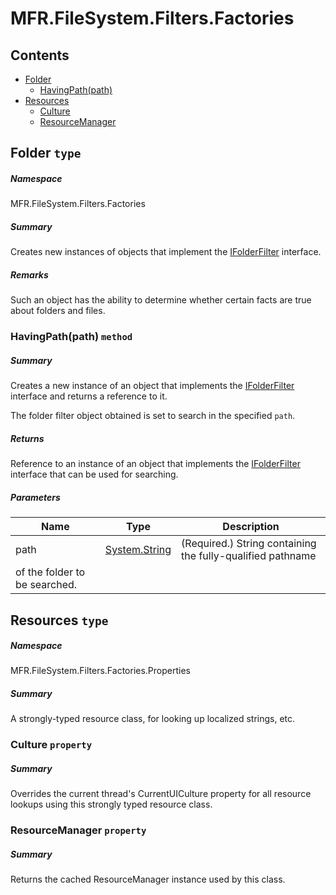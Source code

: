<a name='assembly'></a>
# MFR.FileSystem.Filters.Factories

## Contents

- [Folder](#T-MFR-FileSystem-Filters-Factories-Folder 'MFR.FileSystem.Filters.Factories.Folder')
  - [HavingPath(path)](#M-MFR-FileSystem-Filters-Factories-Folder-HavingPath-System-String- 'MFR.FileSystem.Filters.Factories.Folder.HavingPath(System.String)')
- [Resources](#T-MFR-FileSystem-Filters-Factories-Properties-Resources 'MFR.FileSystem.Filters.Factories.Properties.Resources')
  - [Culture](#P-MFR-FileSystem-Filters-Factories-Properties-Resources-Culture 'MFR.FileSystem.Filters.Factories.Properties.Resources.Culture')
  - [ResourceManager](#P-MFR-FileSystem-Filters-Factories-Properties-Resources-ResourceManager 'MFR.FileSystem.Filters.Factories.Properties.Resources.ResourceManager')

<a name='T-MFR-FileSystem-Filters-Factories-Folder'></a>
## Folder `type`

##### Namespace

MFR.FileSystem.Filters.Factories

##### Summary

Creates new instances of objects that implement the
[IFolderFilter](#T-MFR-FileSystem-Filters-Interfaces-IFolderFilter 'MFR.FileSystem.Filters.Interfaces.IFolderFilter') interface.

##### Remarks

Such an object has the ability to determine whether certain facts are
true about folders and files.

<a name='M-MFR-FileSystem-Filters-Factories-Folder-HavingPath-System-String-'></a>
### HavingPath(path) `method`

##### Summary

Creates a new instance of an object that implements the
[IFolderFilter](#T-MFR-FileSystem-Filters-Interfaces-IFolderFilter 'MFR.FileSystem.Filters.Interfaces.IFolderFilter') interface and
returns a reference to it.



The folder filter object obtained is set to search in the specified
`path`.

##### Returns

Reference to an instance of an object that implements the
[IFolderFilter](#T-MFR-FileSystem-Filters-Interfaces-IFolderFilter 'MFR.FileSystem.Filters.Interfaces.IFolderFilter') interface that
can be used for searching.

##### Parameters

| Name | Type | Description |
| ---- | ---- | ----------- |
| path | [System.String](http://msdn.microsoft.com/query/dev14.query?appId=Dev14IDEF1&l=EN-US&k=k:System.String 'System.String') | (Required.) String containing the fully-qualified pathname
of the folder to be searched. |

<a name='T-MFR-FileSystem-Filters-Factories-Properties-Resources'></a>
## Resources `type`

##### Namespace

MFR.FileSystem.Filters.Factories.Properties

##### Summary

A strongly-typed resource class, for looking up localized strings, etc.

<a name='P-MFR-FileSystem-Filters-Factories-Properties-Resources-Culture'></a>
### Culture `property`

##### Summary

Overrides the current thread's CurrentUICulture property for all
  resource lookups using this strongly typed resource class.

<a name='P-MFR-FileSystem-Filters-Factories-Properties-Resources-ResourceManager'></a>
### ResourceManager `property`

##### Summary

Returns the cached ResourceManager instance used by this class.

